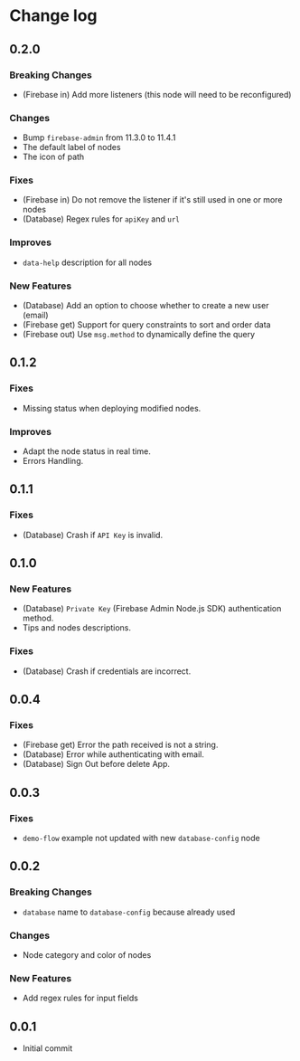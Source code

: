 # Change log

## 0.2.0

### Breaking Changes

- (Firebase in) Add more listeners (this node will need to be reconfigured)

### Changes

- Bump `firebase-admin` from 11.3.0 to 11.4.1
- The default label of nodes
- The icon of path

### Fixes

- (Firebase in) Do not remove the listener if it's still used in one or more nodes
- (Database) Regex rules for `apiKey` and `url`

### Improves

- `data-help` description for all nodes

### New Features

- (Database) Add an option to choose whether to create a new user (email)
- (Firebase get) Support for query constraints to sort and order data
- (Firebase out) Use `msg.method` to dynamically define the query

## 0.1.2

### Fixes

- Missing status when deploying modified nodes.

### Improves

- Adapt the node status in real time.
- Errors Handling.

## 0.1.1

### Fixes

- (Database) Crash if `API Key` is invalid.

## 0.1.0

### New Features

- (Database) `Private Key` (Firebase Admin Node.js SDK) authentication method.
- Tips and nodes descriptions.

### Fixes

- (Database) Crash if credentials are incorrect.

## 0.0.4

### Fixes

- (Firebase get) Error the path received is not a string.
- (Database) Error while authenticating with email.
- (Database) Sign Out before delete App.

## 0.0.3

### Fixes

- `demo-flow` example not updated with new `database-config` node

## 0.0.2

### Breaking Changes

- `database` name to `database-config` because already used

### Changes

- Node category and color of nodes

### New Features

- Add regex rules for input fields

## 0.0.1

- Initial commit
